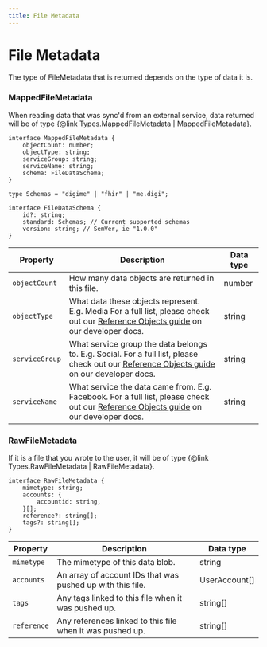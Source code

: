 ```yaml
---
title: File Metadata
---
```


# File Metadata

The type of FileMetadata that is returned depends on the type of data it is.

### MappedFileMetadata

When reading data that was sync'd from an external service, data returned will be of type {@link Types.MappedFileMetadata | MappedFileMetadata}.

```
interface MappedFileMetadata {
    objectCount: number;
    objectType: string;
    serviceGroup: string;
    serviceName: string;
    schema: FileDataSchema;
}

type Schemas = "digime" | "fhir" | "me.digi";

interface FileDataSchema {
    id?: string;
    standard: Schemas; // Current supported schemas
    version: string; // SemVer, ie "1.0.0"
}

```

| Property       | Description                                                                                                                                                                               | Data type |
| -------------- | ----------------------------------------------------------------------------------------------------------------------------------------------------------------------------------------- | --------- |
| `objectCount`  | How many data objects are returned in this file.                                                                                                                                          | number    |
| `objectType`   | What data these objects represent. E.g. Media For a full list, please check out our [Reference Objects guide](https://developers.digi.me/reference-objects) on our developer docs.        | string    |
| `serviceGroup` | What service group the data belongs to. E.g. Social. For a full list, please check out our [Reference Objects guide](https://developers.digi.me/reference-objects) on our developer docs. | string    |
| `serviceName`  | What service the data came from. E.g. Facebook. For a full list, please check out our [Reference Objects guide](https://developers.digi.me/reference-objects) on our developer docs.      | string    |

### RawFileMetadata

If it is a file that you wrote to the user, it will be of type {@link Types.RawFileMetadata | RawFileMetadata}.

```
interface RawFileMetadata {
    mimetype: string;
    accounts: {
        accountid: string,
    }[];
    reference?: string[];
    tags?: string[];
}
```

| Property    | Description                                                | Data type     |
| ----------- | ---------------------------------------------------------- | ------------- |
| `mimetype`  | The mimetype of this data blob.                            | string        |
| `accounts`  | An array of account IDs that was pushed up with this file. | UserAccount[] |
| `tags`      | Any tags linked to this file when it was pushed up.        | string[]      |
| `reference` | Any references linked to this file when it was pushed up.  | string[]      |
